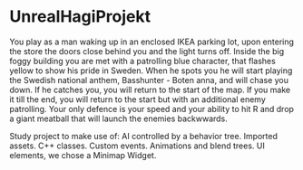 # UnrealHagiProjekt

You play as a man waking up in an enclosed IKEA parking lot, upon entering the store the doors close behind you and the light turns off.
Inside the big foggy building you are met with a patrolling blue character, that flashes yellow to show his pride in Sweden.
When he spots you he will start playing the Swedish national anthem, Basshunter - Boten anna, and will chase you down.
If he catches you, you will return to the start of the map.
If you make it till the end, you will return to the start but with an additional enemy patrolling.
Your only defence is your speed and your ability to hit R and drop a giant meatball that will launch the enemies backwwards.


Study project to make use of:
AI controlled by a behavior tree.
Imported assets.
C++ classes.
Custom events.
Animations and blend trees.
UI elements, we chose a Minimap Widget.
